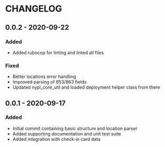 # CHANGELOG

## 0.0.2 - 2020-09-22
### Added
- Added rubocop for linting and linted all files
### Fixed
- Better locations error handling
- Improved parsing of 853/863 fields
- Updated nypl_core_util and loaded deployment helper class from there

## 0.0.1 - 2020-09-17
### Added
- Initial commit containing basic structure and location parser
- Added supporting documentation and unit test suite
- Added integration with check-in card data
